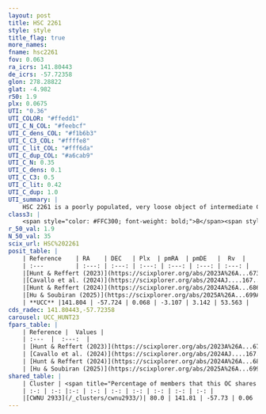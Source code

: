 ```yaml
---
layout: post
title: HSC 2261
style: style
title_flag: true
more_names: 
fname: hsc2261
fov: 0.063
ra_icrs: 141.80443
de_icrs: -57.72358
glon: 278.28822
glat: -4.982
r50: 1.9
plx: 0.0675
UTI: "0.36"
UTI_COLOR: "#ffedd1"
UTI_C_N_COL: "#feebcf"
UTI_C_dens_COL: "#f1b6b3"
UTI_C_C3_COL: "#ffffe8"
UTI_C_lit_COL: "#fff6da"
UTI_C_dup_COL: "#a6cab9"
UTI_C_N: 0.35
UTI_C_dens: 0.1
UTI_C_C3: 0.5
UTI_C_lit: 0.42
UTI_C_dup: 1.0
UTI_summary: |
    HSC 2261 is a poorly populated, very loose object of intermediate C3 quality. It was recently reported in the literature. This object shares a large percentage of members with a later reported entry.
class3: |
    <span style="color: #FFC300; font-weight: bold;">B</span><span style="color: #FFC300; font-weight: bold;">B</span>
r_50_val: 1.9
N_50_val: 35
scix_url: HSC%202261
posit_table: |
    | Reference    | RA    | DEC   | Plx  | pmRA  | pmDE   |  Rv  |
    | :---         | :---: | :---: | :---: | :---: | :---: | :---: |
    |[Hunt & Reffert (2023)](https://scixplorer.org/abs/2023A%26A...673A.114H) | 141.801 | -57.72 | 0.068 | -3.098 | 3.084 | 59.806 |
    |[Cavallo et al. (2024)](https://scixplorer.org/abs/2024AJ....167...12C) | 141.808 | -57.737 | 0.066 | -- | -- | -- |
    |[Hunt & Reffert (2024)](https://scixplorer.org/abs/2024A%26A...686A..42H) | 141.801 | -57.72 | 0.068 | -3.098 | 3.084 | 59.806 |
    |[Hu & Soubiran (2025)](https://scixplorer.org/abs/2025A%26A...699A.246H) | 141.808 | -57.737 | -- | -- | -- | -- |
    | **UCC** |141.804 | -57.724 | 0.068 | -3.107 | 3.142 | 53.563 | 
cds_radec: 141.80443,-57.72358
carousel: UCC_HUNT23
fpars_table: |
    | Reference |  Values |
    | :---  |  :---:  |
    | [Hunt & Reffert (2023)](https://scixplorer.org/abs/2023A%26A...673A.114H) | `AV50=2.391, diffAV50=2.326, MOD50=15.276, logAge50=8.446` |
    | [Cavallo et al. (2024)](https://scixplorer.org/abs/2024AJ....167...12C) | `AV50=1.43, dMod50=14.3, logAge50=9.32, [Fe/H]50=-0.05` |
    | [Hunt & Reffert (2024)](https://scixplorer.org/abs/2024A%26A...686A..42H) | `MassJ=580.411` |
    | [Hu & Soubiran (2025)](https://scixplorer.org/abs/2025A%26A...699A.246H) | `MA22=-0.22, MA23f=-0.5, MA23g=-0.37, MZ23=-0.7, MK24=-0.4, MF24=-0.47` |
shared_table: |
    | Cluster | <span title="Percentage of members that this OC shares with the ones listed">%</span>   | RA   | DEC   | Plx   | pmRA  | pmDE  | Rv | UTI |
    | :-: | :-: |:-: | :-: | :-: | :-: | :-: | :-: | :-: |
    |[CWNU 2933](/_clusters/cwnu2933/)| 80.0 | 141.81 | -57.73 | 0.06 | -3.13 | 3.16 | 53.56 |0.05 |
---
```

